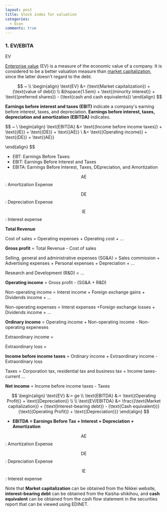 ```yaml
---
layout: post
title: Stock index for valuation
categories:
  - Econ
comments: true
---
```


### 1. EV/EBITA

EV

[Enterprise value](https://www.investopedia.com/terms/e/enterprisevalue.asp) (EV) is a measure of the economic value of a company. It is considered to be a better valuation measure than [market capitalization](https://www.investopedia.com/terms/m/marketcapitalization.asp), since the latter doesn't regard to the debt.

$$
~ \\
\begin{align}
\text{EV}
&= (\text{Market capitalization}) + (\text{value of debt}) \\
&\hspace{1.5em} + \text{(minority interest)} + \text{(preferred shares)} - (\text{cash and cash equivalents})
\end{align}
$$

**Earnings before interest and taxes (EBIT)** indicate a company's earning before interest, taxes, and depreciation. **Earnings before interest, taxes, depreciation and amortization (EBITDA)** indicates.

$$
~ \\
\begin{align}
\text{EBITDA}
&= \text{(Income before income taxes)} + \text{(IE)} + \text{(DE)} + \text{(AE)} \\
&= \text{(Operating income)} + \text{(DE)} + \text{(AE)}

\end{align}
$$

- EBT: Earnings Before Taxes:
- EBIT: Earnings Before Interest and Taxes
- EBITA: Earnings Before Interest, Taxes, DEpreciation, and Amortization

$$\text{AE}$$: Amortization Expense

$$\text{DE}$$: Depreciation Expense

$$\text{IE}$$: Interest expense

**Total Revenue**

Cost of sales = Operating expenses + Operating cost + ...

**Gross profit** = Total Revenue - Cost of sales

Selling, general and administrative expenses (SG&A) = Sales commission + Advertising expenses + Personal expenses + Depreciation + ...

Research and Development (R&D) = ...

**Operating income** = Gross profit - (SG&A + R&D)

Non-operating income = Interst income + Foreign exchange gains + Dividends income + ...

Non-operating expenses = Interst expenses +Foreign exchange losses + Dividends income + ...

**Ordinary income** = Operating income + Non-operating income - Non-operating expeneses

Extraordinary income =

Extraordinary loss =

**Income before income taxes** = Ordinary income + Extraordinary income - Extraordinary loss

Taxes = Corporation tax, residential tax and business tax + Income taxes-current ...

**Net income** = Income before income taxes - Taxes

$$
\begin{align}
\text{EV} &:= ge \\
\text{EBITDA} &:= \text{(Operating Profit)} + \text{(Depreciation)} \\ \\
\text{EV/EBITDA} &= \frac{(\text{Market capitalization}) + (\text{Interest-bearing debt}) - (\text{Cash equivalent})}{\text{(Operating Profit)} + \text{(Depreciation)}}
\end{align}
$$

- **EBITDA = Earnings Before Tax + Interest + Depreciation + Amortization**

$$\text{AE}$$: Amortization Expense

$$\text{DE}$$: Depreciation Expense

$$\text{IE}$$: Interest expense

Note that **Market capitalization** can be obtained from the Nikkei website, **interest-bearing debt** can be obtained from the Kaisha-shikihou, and **cash equivalent** can be obtained from the cash flow statement in the securities report that can be viewed using EDINET.
